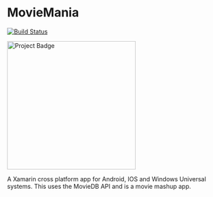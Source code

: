 # MovieMania

[![Build Status](https://travis-ci.org/PradeepLoganathan/MovieMania.svg?branch=master)](https://travis-ci.org/PradeepLoganathan/MovieMania)

<img src="https://ci.appveyor.com/api/projects/status/dhtss7nkrph5efl2?svg=true" alt="Project Badge" width="300">

A Xamarin cross platform app for Android, IOS and Windows Universal systems. This uses the MovieDB API and is a movie mashup app.
